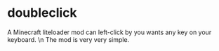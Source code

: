 # doubleclick
A Minecraft liteloader mod can left-click by you wants any key on your keyboard. \n
The mod is very very simple. 
